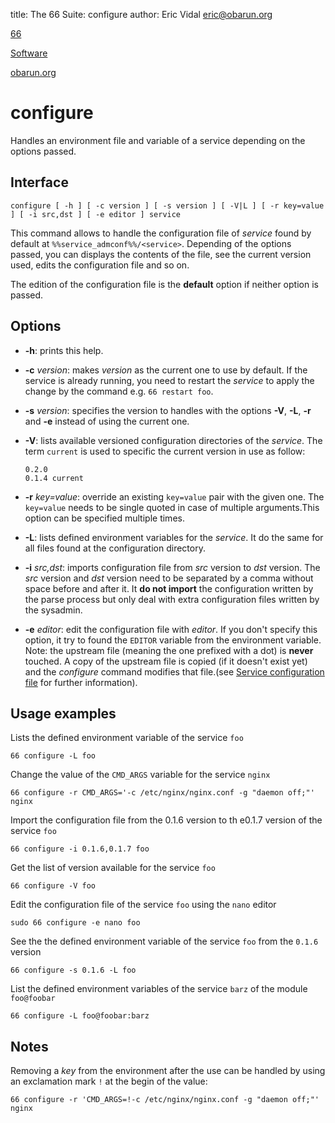 title: The 66 Suite: configure
author: Eric Vidal <eric@obarun.org>

[66](index.html)

[Software](https://web.obarun.org/software)

[obarun.org](https://web.obarun.org)

# configure

Handles an environment file and variable of a service depending on the options passed.

## Interface

```
configure [ -h ] [ -c version ] [ -s version ] [ -V|L ] [ -r key=value ] [ -i src,dst ] [ -e editor ] service
```

This command allows to handle the configuration file of *service* found by default at `%%service_admconf%%/<service>`. Depending of the options passed, you can displays the contents of the file, see the current version used, edits the configuration file and so on.

The edition of the configuration file is the **default** option if neither option is passed.

## Options

- **-h**: prints this help.

- **-c** *version*: makes *version* as the current one to use by default. If the service is already running, you need to restart the *service* to apply the change by the command e.g. `66 restart foo`.

- **-s** *version*: specifies the version to handles with the options **-V**, **-L**, **-r** and **-e** instead of using the current one.

- **-V**: lists available versioned configuration directories of the *service*. The term `current` is used to specific the current version in use as follow:

    ````
    0.2.0
    0.1.4 current
    ````
- **-r** *key=value*: override an existing `key=value` pair with the given one. The `key=value` needs to be single quoted in case of multiple arguments.This option can be specified multiple times.

- **-L**: lists defined environment variables for the *service*. It do the same for all files found at the configuration directory.

- **-i** *src,dst*: imports configuration file from *src* version to *dst* version. The *src* version and *dst* version need to be separated by a comma without space before and after it. It **do not import** the configuration written by the parse process but only deal with extra configuration files written by the sysadmin.

- **-e** *editor*: edit the configuration file with *editor*. If you don't specify this option, it try to found the `EDITOR` variable from the environment variable. Note: the upstream file (meaning the one prefixed with a dot) is **never** touched. A copy of the upstream file is copied (if it doesn't exist yet) and the *configure* command  modifies that file.(see [Service configuration file](service-configuration-file.html) for further information).

## Usage examples

Lists the defined environment variable of the service `foo`
```
66 configure -L foo
```

Change the value of the `CMD_ARGS` variable for the service `nginx`
```
66 configure -r CMD_ARGS='-c /etc/nginx/nginx.conf -g "daemon off;"' nginx
```

Import the configuration file from the 0.1.6 version to th e0.1.7 version of the service `foo`
```
66 configure -i 0.1.6,0.1.7 foo
```

Get the list of version available for the service `foo`
```
66 configure -V foo
```

Edit the configuration file of the service `foo` using the `nano` editor
```
sudo 66 configure -e nano foo
```

See the the defined environment variable of the service `foo` from the `0.1.6` version
```
66 configure -s 0.1.6 -L foo
```

List the defined environment variables of the service `barz` of the module `foo@foobar`
```
66 configure -L foo@foobar:barz
```

## Notes

Removing a *key* from the environment after the use can be handled by using an exclamation mark `!` at the begin of the value:

```
66 configure -r 'CMD_ARGS=!-c /etc/nginx/nginx.conf -g "daemon off;"' nginx
```

